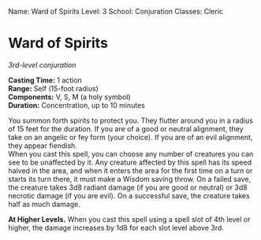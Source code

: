 Name: Ward of Spirits
Level: 3
School: Conjuration
Classes: Cleric

# Ward of Spirits 
_3rd-level conjuration_ 

**Casting Time:** 1 action    
**Range:** Self (15-foot radius)    
**Components:** V, S, M (a holy symbol)    
**Duration:** Concentration, up to 10 minutes 

You summon forth spirits to protect you. They flutter around you in a radius of 15 feet for the duration. If you are of a good or neutral alignment, they take on an angelic or fey form (your choice). If you are of an evil alignment, they appear fiendish.    
When you cast this spell, you can choose any number of creatures you can see to be unaffected by it. Any creature affected by this spell has its speed halved in the area, and when it enters the area for the first time on a turn or starts its turn there, it must make a Wisdom saving throw. On a failed save, the creature takes 3d8 radiant damage (if you are good or neutral) or 3d8 necrotic damage (if you are evil). On a successful save, the creature takes half as much damage. 

**At Higher Levels.** When you cast this spell using a spell slot of 4th level or higher, the damage increases by 1d8 for each slot level above 3rd.